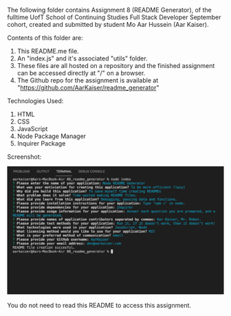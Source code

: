 The following folder contains Assignment 8 (README Generator), of the fulltime UofT School of Continuing Studies Full Stack Developer September cohort, created and submitted by student Mo Aar Hussein (Aar Kaiser).

Contents of this folder are:

1) This README.me file.
2) An "index.js" and it's associated "utils" folder.
4) These files are all hosted on a repository and the finished assignment can be accessed directly at "/" on  a browser.
5) The Github repo for the assignment is available at "https://github.com/AarKaiser/readme_generator"

Technologies Used:

1. HTML
2. CSS
3. JavaScript
4. Node Package Manager
5. Inquirer Package

Screenshot:

<img width="1434" alt="Deployed Project Screenshot Screen Shot" src="https://raw.githubusercontent.com/AarKaiser/readme_generator/main/assets/images/screenshot.png">

You do not need to read this README to access this assignment.
